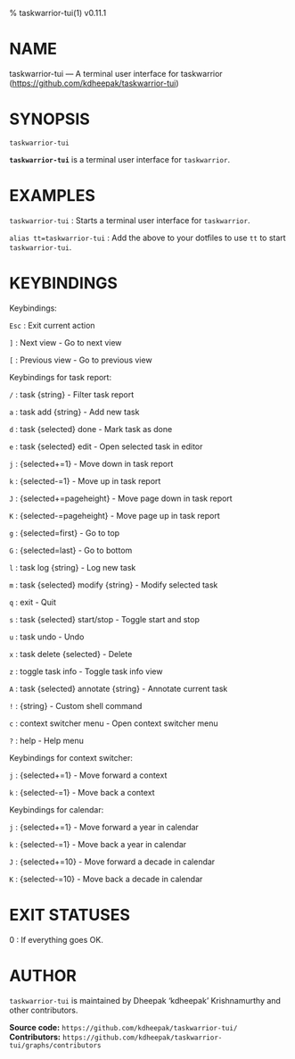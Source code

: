 % taskwarrior-tui(1) v0.11.1

<!-- This is the taskwarrior-tui(1) man page, written in Markdown. -->
<!-- To generate the roff version, run `just man`, -->
<!-- and the man page will appear in the ‘target’ directory. -->


NAME
====

taskwarrior-tui — A terminal user interface for taskwarrior (https://github.com/kdheepak/taskwarrior-tui)


SYNOPSIS
========

`taskwarrior-tui`

**`taskwarrior-tui`** is a terminal user interface for `taskwarrior`.


EXAMPLES
========

`taskwarrior-tui`
: Starts a terminal user interface for `taskwarrior`.

`alias tt=taskwarrior-tui`
: Add the above to your dotfiles to use `tt` to start `taskwarrior-tui`.

KEYBINDINGS
===========


Keybindings:

`Esc`
: Exit current action

`]`
: Next view                         - Go to next view

`[`
: Previous view                     - Go to previous view


Keybindings for task report:

`/`
: task {string}                     - Filter task report

`a`
: task add {string}                 - Add new task

`d`
: task {selected} done              - Mark task as done

`e`
: task {selected} edit              - Open selected task in editor

`j`
: {selected+=1}                     - Move down in task report

`k`
: {selected-=1}                     - Move up in task report

`J`
: {selected+=pageheight}            - Move page down in task report

`K`
: {selected-=pageheight}            - Move page up in task report

`g`
: {selected=first}                  - Go to top

`G`
: {selected=last}                   - Go to bottom

`l`
: task log {string}                 - Log new task

`m`
: task {selected} modify {string}   - Modify selected task

`q`
: exit                              - Quit

`s`
: task {selected} start/stop        - Toggle start and stop

`u`
: task undo                         - Undo

`x`
: task delete {selected}            - Delete

`z`
: toggle task info                  - Toggle task info view

`A`
: task {selected} annotate {string} - Annotate current task

`!`
: {string}                          - Custom shell command

`c`
: context switcher menu             - Open context switcher menu

`?`
: help                              - Help menu


Keybindings for context switcher:

`j`
: {selected+=1}                     - Move forward a context

`k`
: {selected-=1}                     - Move back a context


Keybindings for calendar:

`j`
: {selected+=1}                     - Move forward a year in calendar

`k`
: {selected-=1}                     - Move back a year in calendar

`J`
: {selected+=10}                    - Move forward a decade in calendar

`K`
: {selected-=10}                    - Move back a decade in calendar

EXIT STATUSES
=============

0
: If everything goes OK.


AUTHOR
======

`taskwarrior-tui` is maintained by Dheepak ‘kdheepak’ Krishnamurthy and other contributors.

**Source code:** `https://github.com/kdheepak/taskwarrior-tui/` \
**Contributors:** `https://github.com/kdheepak/taskwarrior-tui/graphs/contributors`
